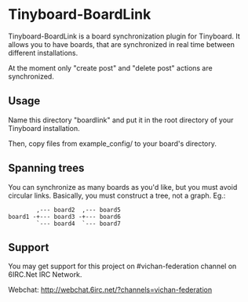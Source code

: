 Tinyboard-BoardLink
===================

Tinyboard-BoardLink is a board synchronization plugin for Tinyboard. It
allows you to have boards, that are synchronized in real time between
different installations.

At the moment only "create post" and "delete post" actions are synchronized.

Usage
-----
Name this directory "boardlink" and put it in the root directory of your
Tinyboard installation.

Then, copy files from example_config/ to your board's directory. 

Spanning trees
--------------
You can synchronize as many boards as you'd like, but you must avoid circular
links. Basically, you must construct a tree, not a graph. Eg.:

            ,--- board2  ,--- board5
    board1 -+--- board3 -+--- board6
            `--- board4  `--- board7

Support
-------
You may get support for this project on #vichan-federation channel on
6IRC.Net IRC Network.

Webchat: http://webchat.6irc.net/?channels=vichan-federation
